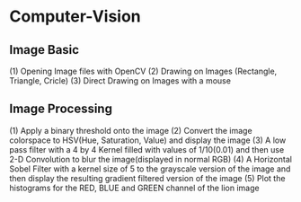 # Computer-Vision

## Image Basic
(1) Opening Image files with OpenCV
(2) Drawing on Images (Rectangle, Triangle, Cricle)
(3) Direct Drawing on Images with a mouse

## Image Processing
(1) Apply a binary threshold onto the image
(2) Convert the image colorspace to HSV(Hue, Saturation, Value) and display the image
(3) A low pass filter with a 4 by 4 Kernel filled with values of 1/10(0.01) and then use 2-D Convolution to blur the image(displayed in normal RGB)
(4) A Horizontal Sobel Filter with a kernel size of 5 to the grayscale version of the image and then display the resulting gradient filtered version of the image
(5) Plot the histograms for the RED, BLUE and GREEN channel of the lion image
